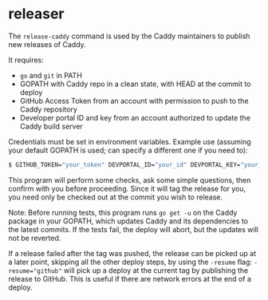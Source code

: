 releaser
========

The `release-caddy` command is used by the Caddy maintainers to publish new releases of Caddy.

It requires:

- `go` and `git` in PATH
- GOPATH with Caddy repo in a clean state, with HEAD at the commit to deploy
- GitHub Access Token from an account with permission to push to the Caddy repository
- Developer portal ID and key from an account authorized to update the Caddy build server

Credentials must be set in environment variables. Example use (assuming your default GOPATH is used; can specify a different one if you need to):

```bash
$ GITHUB_TOKEN="your_token" DEVPORTAL_ID="your_id" DEVPORTAL_KEY="your_key" release-caddy
```

This program will perform some checks, ask some simple questions, then confirm with you before proceeding. Since it will tag the release for you, you need only be checked out at the commit you wish to release.

Note: Before running tests, this program runs `go get -u` on the Caddy package in your GOPATH, which updates Caddy and its dependencies to the latest commits. If the tests fail, the deploy will abort, but the updates will not be reverted.

If a release failed after the tag was pushed, the release can be picked up at a later point, skipping all the other deploy steps, by using the `-resume` flag: `-resume="github"` will pick up a deploy at the current tag by publishing the release to GitHub. This is useful if there are network errors at the end of a deploy.
